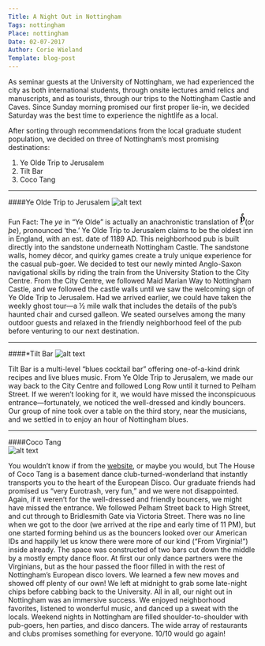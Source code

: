 ```yaml
---
Title: A Night Out in Nottingham
Tags: nottingham
Place: nottingham
Date: 02-07-2017
Author: Corie Wieland
Template: blog-post
---
```

As seminar guests at the University of Nottingham, we had experienced the city as both international students, through onsite lectures amid relics and manuscripts, and as tourists, through our trips to the Nottingham Castle and Caves. Since Sunday morning promised our first proper lie-in, we decided Saturday was the best time to experience the nightlife as a local.

After sorting through recommendations from the local graduate student population, we decided on three of Nottingham’s most promising destinations: 

 1. Ye Olde Trip to Jerusalem
 2. Tilt Bar
 3. Coco Tang

***

####Ye Olde Trip to Jerusalem 
![alt text]( https://static1.squarespace.com/static/5744138a40261d8f099665de/t/5745c53a7c65e4c17df3c7ac/1464190275894/?format=750w)

Fun Fact: The *ye* in “Ye Olde” is actually an anachronistic translation of ![](img/ye.png)(or *þe*), pronounced ‘the.’
Ye Olde Trip to Jerusalem claims to be the oldest inn in England, with an est. date of 1189 AD. This neighborhood pub is built directly into the sandstone underneath Nottingham Castle. The sandstone walls, homey décor, and quirky games create a truly unique experience for the casual pub-goer. 
We decided to test our newly minted Anglo-Saxon navigational skills by riding the train from the University Station to the City Centre. From the City Centre, we followed Maid Marian Way to Nottingham Castle, and we followed the castle walls until we saw the welcoming sign of Ye Olde Trip to Jerusalem. Had we arrived earlier, we could have taken the weekly ghost tour—a ½ mile walk that includes the details of the pub’s haunted chair and cursed galleon. We seated ourselves among the many outdoor guests and relaxed in the friendly neighborhood feel of the pub before venturing to our next destination.
***

####*Tilt Bar 
![alt text]( http://tiltbar.co.uk/wp-content/uploads/2014/12/cropped-tilt-logo-250.jpg) 

Tilt Bar is a multi-level “blues cocktail bar” offering one-of-a-kind drink recipes and live blues music.
From Ye Olde Trip to Jerusalem, we made our way back to the City Centre and followed Long Row until it turned to Pelham Street. If we weren’t looking for it, we would have missed the inconspicuous entrance—fortunately, we noticed the well-dressed and kindly bouncers. Our group of nine took over a table on the third story, near the musicians, and we settled in to enjoy an hour of Nottingham blues.
***
####Coco Tang	
![alt text]( http://www.cocotang.co.uk/old%20files/images/554648_380724411948867_459528339_n.jpg)

You wouldn’t know if from the [website]( http://www.cocotang.co.uk/), or maybe you would, but The House of Coco Tang is a basement dance club-turned-wonderland that instantly transports you to the heart of the European Disco. Our graduate friends had promised us “very Eurotrash, very fun,” and we were not disappointed. 
Again, if it weren’t for the well-dressed and friendly bouncers, we might have missed the entrance. We followed Pelham Street back to High Street, and cut through to Bridlesmith Gate via Victoria Street. There was no line when we got to the door (we arrived at the ripe and early time of 11 PM), but one started forming behind us as the bouncers looked over our American IDs and happily let us know there were more of our kind (“From Virginia!”) inside already. The space was constructed of two bars cut down the middle by a mostly empty dance floor. At first our only dance partners were the Virginians, but as the hour passed the floor filled in with the rest of Nottingham’s European disco lovers. We learned a few new moves and showed off plenty of our own! We left at midnight to grab some late-night chips before cabbing back to the University. 
All in all, our night out in Nottingham was an immersive success. We enjoyed neighborhood favorites, listened to wonderful music, and danced up a sweat with the locals. Weekend nights in Nottingham are filled shoulder-to-shoulder with pub-goers, hen parties, and disco dancers. The wide array of restaurants and clubs promises something for everyone. 10/10 would go again!
